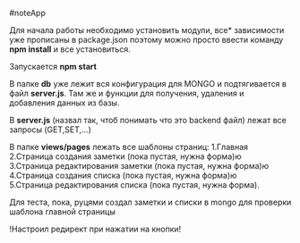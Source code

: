 #noteApp

Для начала работы необходимо установить модули, все* зависимости уже прописаны в package.json поэтому можно просто ввести команду <strong>npm install</strong> и все установиться.

Запускается <strong>npm start</strong>

В папке <strong>db</strong> уже лежит вся конфигурация для MONGO и подтягивается в файл <strong>server.js</strong>. Там же и функции для получения, удаления и добавления данных из базы.

В <strong>server.js</strong> (назвал так, чтоб понимать что это backend файл) лежат все запросы (GET,SET,...)

В папке <strong>views/pages</strong> лежать все шаблоны страниц:
1.Главная <br>
2.Страница создания заметки (пока пустая, нужна форма)ю<br>
3.Страница редактирования заметки (пока пустая, нужна форма)ю<br>
4.Страница создания списка (пока пустая, нужна форма)ю<br>
5.Страница редактирования списка (пока пустая, нужна форма).

Для теста, пока, руцями создал заметки и списки в mongo для проверки шаблона главной страницы

!Настроил редирект при нажатии на кнопки!



